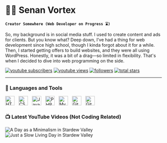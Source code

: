 # 🧑‍🌾 Senan Vortex

**`Creator Somewhere (Web Developer on Progress ⌛)`**

So, my background is in social media stuff. I used to create content and ads for clients. But you know what? Deep down, I've had a thing for web development since high school, though I kinda forgot about it for a while. Then, I started getting offers to build websites, and they were all using WordPress. Honestly, it was a bit of a drag—so limited in flexibility. That's when I decided to dive into web programming on the side.

   <p align="left">
      <a href="https://www.youtube.com/c/mrsenan?sub_confirmation=1">
         <img alt="youtube subscribers" title="Subscribe to my YouTube channel" src="https://custom-icon-badges.demolab.com/youtube/channel/subscribers/UCSZYrwWLQbOT32dKUCcUKMg?color=%23E05D44&label=SUBSCRIBE&logo=video&logoColor=white&style=for-the-badge&labelColor=CE4630"/></a> 
      <a href="https://www.youtube.com/c/mrsenan">
         <img alt="youtube views" title="YouTube views" src="https://custom-icon-badges.demolab.com/youtube/channel/views/UCSZYrwWLQbOT32dKUCcUKMg?color=%23E1AD0E&logo=eye&logoColor=white&style=for-the-badge&labelColor=C79600"/></a> 
      <a href="https://github.com/senan_vortex?tab=followers">
         <img alt="followers" title="Follow me on Github" src="https://custom-icon-badges.demolab.com/github/followers/senan_vortex?color=236ad3&labelColor=1155ba&style=for-the-badge&logo=person-add&label=Follow&logoColor=white"/></a>
      <a href="https://github.com/senan_vortex?tab=repositories&sort=stargazers">
         <img alt="total stars" title="Total stars on GitHub" src="https://custom-icon-badges.demolab.com/github/stars/senan_vortex?color=55960c&style=for-the-badge&labelColor=488207&logo=star"/></a>
   </p>

---

### 🧰 Languages and Tools

<!-- <img align="left" alt="Java" width="30px" style="padding-right:10px;" src="https://cdn.jsdelivr.net/gh/devicons/devicon/icons/java/java-original.svg"/>
<img align="left" alt="Spring" width="30px" style="padding-right:10px;" src="https://cdn.jsdelivr.net/gh/devicons/devicon/icons/spring/spring-original.svg" />
<img align="left" alt="TypeScript" width="30px" style="padding-right:10px;" src="https://cdn.jsdelivr.net/gh/devicons/devicon/icons/typescript/typescript-plain.svg" />
<img align="left" alt="Angular" width="30px" style="padding-right:10px;" src="https://cdn.jsdelivr.net/gh/devicons/devicon/icons/angularjs/angularjs-plain.svg" /> -->
<img align="left" alt="HTML" width="30px" style="padding-right:10px;" src="https://cdn.jsdelivr.net/gh/devicons/devicon/icons/html5/html5-plain.svg" />
<img align="left" alt="CSS" width="30px" style="padding-right:10px;" src="https://cdn.jsdelivr.net/gh/devicons/devicon/icons/css3/css3-plain.svg" />
<img align="left" alt="JavaScript" width="30px" style="padding-right:10px;" src="https://cdn.jsdelivr.net/gh/devicons/devicon/icons/javascript/javascript-plain.svg" />
<img align="left" alt="PHP" width="30px" style="padding-right:10px;" src="https://cdn.jsdelivr.net/gh/devicons/devicon@latest/icons/php/php-original.svg" />
<img align="left" alt="MySQL" width="30px" style="padding-right:10px;" src="https://cdn.jsdelivr.net/gh/devicons/devicon@latest/icons/mysql/mysql-original-wordmark.svg" />
<img align="left" alt="Git" width="30px" style="padding-right:10px;" src="https://cdn.jsdelivr.net/gh/devicons/devicon/icons/git/git-original.svg" />
<img align="left" alt="GitHub" width="30px" style="padding-right:10px;" src="https://cdn.jsdelivr.net/gh/devicons/devicon/icons/github/github-original.svg" />
<!-- <img align="left" alt="Linux" width="30px" style="padding-right:10px;" src="https://cdn.jsdelivr.net/gh/devicons/devicon/icons/linux/linux-original.svg" /> -->
<!-- <img align="left" alt="React" width="30px" style="padding-right:10px;" src="https://cdn.jsdelivr.net/gh/devicons/devicon/icons/react/react-original.svg" />
<img align="left" alt="NodeJS" width="30px" style="padding-right:10px;" src="https://cdn.jsdelivr.net/gh/devicons/devicon/icons/nodejs/nodejs-original.svg" />
<img align="left" alt="Python" width="30px" style="padding-right:10px;" src="https://cdn.jsdelivr.net/gh/devicons/devicon/icons/python/python-plain.svg" />
<img align="left" alt="C++" width="30px" style="padding-right:10px;" src="https://cdn.jsdelivr.net/gh/devicons/devicon/icons/cplusplus/cplusplus-line.svg" />
<img align="left" alt="Bash" width="30px" style="padding-right:10px;" src="https://cdn.jsdelivr.net/gh/devicons/devicon/icons/bash/bash-original.svg" /> -->
<br />

          
          

#

### 📺 Latest YouTube Videos (Not Coding Related)

<!-- BEGIN YOUTUBE-CARDS -->
![A Day as a Minimalism in Stardew Valley](https://ytcards.demolab.com/?id=3rJJaXddDEo&title=A+Day+as+a+Minimalism+in+Stardew+Valley&lang=en&timestamp=1721502811&background_color=%230d1117&title_color=%23ffffff&stats_color=%23dedede&max_title_lines=1&width=250&border_radius=5&duration=282 "A Day as a Minimalism in Stardew Valley")
![Just a Slow Living Day in Stardew Valley](https://ytcards.demolab.com/?id=-GrkmOJsUoI&title=Just+a+Slow+Living+Day+in+Stardew+Valley&lang=en&timestamp=1721138421&background_color=%230d1117&title_color=%23ffffff&stats_color=%23dedede&max_title_lines=1&width=250&border_radius=5&duration=488 "Just a Slow Living Day in Stardew Valley")
<!-- END YOUTUBE-CARDS -->
